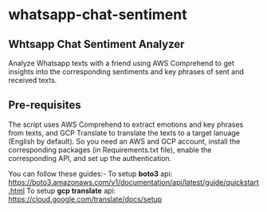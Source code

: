 # whatsapp-chat-sentiment
## Whtsapp Chat Sentiment Analyzer

Analyze Whatsapp texts with a friend using AWS Comprehend to get insights into the corresponding sentiments and key phrases of sent and received texts.


## Pre-requisites

The script uses AWS Comprehend to extract emotions and key phrases from texts, and GCP Translate to translate the texts to a target lanuage (English by default). So you need an AWS and GCP account, install the corresponding packages (in Requirements.txt file), enable the corresponding API, and set up the authentication.

You can follow these guides:-
To setup **boto3** api: https://boto3.amazonaws.com/v1/documentation/api/latest/guide/quickstart.html
To setup **gcp translate** api: https://cloud.google.com/translate/docs/setup